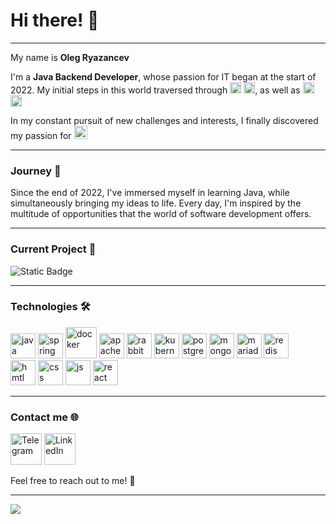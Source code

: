 # Hi there! 👋

<hr>

My name is **Oleg Ryazancev**

I'm a **Java Backend Developer**, whose passion for IT began at the start of 2022.
My initial steps in this world traversed through
<img src='https://cdn.jsdelivr.net/gh/devicons/devicon@latest/icons/html5/html5-original.svg' width =18, alt="html">
<img src='https://cdn.jsdelivr.net/gh/devicons/devicon@latest/icons/css3/css3-original.svg' width =18, alt="css">,
as well as
<img src='https://cdn.jsdelivr.net/gh/devicons/devicon@latest/icons/csharp/csharp-original.svg' width =18, alt="csharp">
<img src='https://cdn.jsdelivr.net/gh/devicons/devicon@latest/icons/unity/unity-original.svg' width =18, alt="unity">

In my constant pursuit of new challenges and interests, I finally discovered
my passion
for <img src='https://cdn.jsdelivr.net/gh/devicons/devicon@latest/icons/java/java-original.svg' width =21>

<hr>

### Journey 🚀

Since the end of 2022, I've immersed myself in learning Java, while
simultaneously bringing my ideas to life. Every day, I'm inspired by the
multitude of opportunities that the world of software development offers.

<hr>

### Current Project 🔧

![Static Badge](https://img.shields.io/badge/online--shop-p?style=for-the-badge&logo=spring&color=gray&link=https%3A%2F%2Fgithub.com%2FOlegRyazancev%2Fonline-shop)

<hr>

### Technologies 🛠️

<img src='https://cdn.jsdelivr.net/gh/devicons/devicon@latest/icons/java/java-original.svg' width =40, alt="java">
<img src='https://cdn.jsdelivr.net/gh/devicons/devicon@latest/icons/spring/spring-original.svg' width =40, alt="spring">
<img src='https://cdn.jsdelivr.net/gh/devicons/devicon@latest/icons/docker/docker-original.svg' width =50, alt="docker">
<img src='https://cdn.jsdelivr.net/gh/devicons/devicon@latest/icons/apachekafka/apachekafka-original.svg' width =40, alt="apachekafka">
<img src='https://cdn.jsdelivr.net/gh/devicons/devicon@latest/icons/rabbitmq/rabbitmq-original.svg' width =40, alt="rabbitmq">
<img src='https://cdn.jsdelivr.net/gh/devicons/devicon@latest/icons/kubernetes/kubernetes-original.svg' width =40, alt="kubernetes">
<img src='https://cdn.jsdelivr.net/gh/devicons/devicon@latest/icons/postgresql/postgresql-original.svg' width =40, alt="postgresql">
<img src='https://cdn.jsdelivr.net/gh/devicons/devicon@latest/icons/mongodb/mongodb-original.svg' width =40, alt="mongodb">
<img src='https://cdn.jsdelivr.net/gh/devicons/devicon@latest/icons/mariadb/mariadb-original.svg' width =40, alt="mariadb">
<img src='https://cdn.jsdelivr.net/gh/devicons/devicon@latest/icons/redis/redis-original.svg' width =40, alt="redis">

<br>

<img src='https://cdn.jsdelivr.net/gh/devicons/devicon@latest/icons/html5/html5-original.svg' width =40, alt="hmtl">
<img src='https://cdn.jsdelivr.net/gh/devicons/devicon@latest/icons/css3/css3-original.svg' width =40, alt="css">
<img src='https://cdn.jsdelivr.net/gh/devicons/devicon@latest/icons/javascript/javascript-original.svg' width =40, alt="js">
<img src='https://cdn.jsdelivr.net/gh/devicons/devicon@latest/icons/react/react-original.svg' width =40 alt="react">

<hr>

### Contact me 🌐

<a href="https://t.me/ryazaaancev"><img src="https://upload.wikimedia.org/wikipedia/commons/8/82/Telegram_logo.svg" alt="Telegram" width="50"></a>
<a href="https://t.me/ryazaaancev"><img src="https://cdn.jsdelivr.net/gh/devicons/devicon@latest/icons/linkedin/linkedin-original.svg" alt="LinkedIn" width="50"></a>

Feel free to reach out to me! 🌟

<hr>

<a href="http://www.github.com/OlegRyazancev"><img src="https://github-readme-streak-stats.herokuapp.com/?user=OlegRyazancev&stroke=ffffff&background=22272e&ring=ef4444&fire=ef4444&currStreakNum=ffffff&currStreakLabel=ef4444&sideNums=ffffff&sideLabels=ffffff&dates=ffffff&hide_border=true" /></a>
